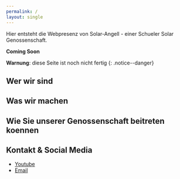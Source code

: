 ```yaml
---
permalink: /
layout: single
---
```


Hier entsteht die Webpresenz von Solar-Angell - einer Schueler Solar Genossenschaft.

**Coming Soon**

**Warnung**: diese Seite ist noch nicht fertig
{: .notice--danger}

## Wer wir sind

## Was wir machen

## Wie Sie unserer Genossenschaft beitreten koennen

## Kontakt & Social Media

- [Youtube](https://www.youtube.com/channel/UC86R1fJWjFgTz2FNXjCdEwQ)
- [Email](mailto://solar-angell@gmx.de)
